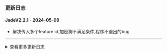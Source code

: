 ### 更新日志


#### JadeV2.2.1 - 2024-05-09
* 解决传入多个feature id,加密狗不满足条件,程序不退出的bug
---


<details onclose>
<summary>查看更多更新日志</summary>

#### JadeV2.2.0 - 2024-05-08
* 监听加密狗线程支持传入最大feature id,这样就可以满足之前的现场
---

#### JadeV2.1.9 - 2024-05-08
* 监听加密狗线程，如果传入多个feature id，最后在判断授权是否有效
---

#### JadeV2.1.8 - 2024-01-31
* 新增 RFC 2832格式转时间字符串格式方法
---

#### JadeV2.1.7 - 2024-01-31
* 解决数据库清空的bug
---

#### JadeV2.1.6 - 2024-01-11
* 解决随机字符串的bug
---


#### JadeV2.1.5 - 2024-01-10
* 解决随机字符串的bug
---

#### JadeV2.1.4 - 2024-01-10
* 新增计算文件大小函数
---

#### JadeV2.1.3 - 2024-01-10
* 根据字符窜长度随机生成字符串
---

#### JadeV2.1.2 - 2023-11-20
* zip_package Linux生成文件名修改
---

#### JadeV2.1.1 - 2023-11-20
* zip_package 压缩成压缩包文件名不能为中文,
---

#### JadeV2.1.0 - 2023-11-20
* 拷贝config文件和压缩文件夹,区分Linux和Windows
---

#### JadeV2.0.9 - 2023-11-20
* 拷贝config文件和压缩文件夹
---

#### JadeV2.0.8 - 2023-09-21
* 解决加密狗重复登录的bug
---

#### JadeV2.0.7 - 2023-07-19
* 解决打包一个完成的包,exclude_files不生效的bug
---

#### JadeV2.0.6 - 2023-07-19
* 新增exclude_files参数,去除打包时不必要的动态库
* 解决如果为空,打包失败的bug
---


#### JadeV2.0.5 - 2023-06-14
* 兼容加密狗feature id list为None的情况
---

#### JadeV2.0.4 - 2023-05-22
* 加密狗监测模块支持多个加密狗的id
---


#### JadeV2.0.3 - 2023-05-11
* 打包的时候新增是否压缩lib包参数
---

#### JadeV2.0.2 - 2023-05-08
* 初始化的时候就需要校验feature id 是否存在
---

#### JadeV2.0.1 - 2023-05-08
* 加密狗如果没有feature id或者获取feature id失败时,需要退出会话
---

#### JadeV1.9.9 - 2023-05-08
* 加密狗的监测支持自定义feature id
---

#### JadeV1.9.8 - 2023-04-21
* 加密狗监测线程支持多个加密狗
* 如果当前登录的加密狗超过最大限制数量,在查找是否还有新的加密狗
---

#### JadeV1.9.7 - 2023-04-03
* 如果可执行文件存在的化,则拷贝Output文件夹,如果不存在则不拷贝
---

#### JadeV1.9.6 - 2023-04-03
* 编译的时候也需要将lib包拷贝到release文件夹下
---


#### JadeV1.9.5 - 2023-04-03
* 压缩lib包时,需要判断是否有可执行文件
---


#### JadeV1.9.4 - 2023-04-03
* 不在固定pyinstaller版本为4.6
---


#### JadeV1.9.3 - 2023-03-24
* 固定pyinstaller版本为4.6
---


#### JadeV1.9.2 - 2023-03-24
* 优化加密狗判断流程,刷新的时候一直占用一个Session
---

#### JadeV1.9.1 - 2023-03-24
* pyinstaller版本不固定
---

#### JadeV1.9.0 - 2023-03-24
* 监听加密狗驱动是否在线时间可配置
---


#### JadeV1.8.9 - 2023-03-24
* 新增LDK资源释放函数
---

#### JadeV1.8.8 - 2023-03-24
* 新增监听加密狗是否在线线程,并且线程初始化的时候就启动
---

#### JadeV1.8.7 - 2023-03-24
* 程序被kill获取退出状态,可以做释放资源
---


#### JadeV1.8.6 - 2023-03-22
* 打包模块修复压缩函数找不到的bug
---

#### JadeV1.8.5 - 2023-03-20
* 打包模块支持打包并压缩lib包到Output文件夹中
---

#### JadeV1.8.4 - 2023-03-20
* 新增读取README.md内容方法
---

#### JadeV1.8.3 - 2023-03-17
* 新增获取app version的方法
* 自动写入version文件
* 解决打包wheel的报错
---

#### JadeV1.8.2 - 2023-03-14
* 新增压缩文件夹到指定文件夹下方法
---

#### JadeV1.8.1 - 2023-03-13
* 更新获取版本号方法
---

#### JadeV1.8.0 - 2023-03-10
* Inno Setup 不输出信息
* Xcopy不输出信息
---
#### JadeV1.7.9 - 2023-03-10
* ProgressBar Windows下还是继续使用中文
---
#### JadeV1.7.8 - 2023-03-09
* 修改AppRun文件,解决在github action 自动打包execv error: Permission denied 的问题
---

#### JadeV1.7.7 - 2023-03-08
* 制作AppImage先给可执行文件赋予权限
---
#### JadeV1.7.6 - 2023-03-08
* 解决log level的bug
---
#### JadeV1.7.5 - 2023-03-08
* Release文件使用CONTRIBUTING.md
---

#### JadeV1.7.4 - 2023-03-08
* 先创建Release,在上传文件到Release
---
#### JadeV1.7.3 - 2023-03-08
* 无需上传action附件,直接上传至release
---

#### JadeV1.7.2 - 2023-03-08
* 测试发布使用模糊路径
---

#### JadeV1.7.1 - 2023-03-08
* 打包模块新增log_level参数
* 支持使用Inno Setup打包Windows安装包
---

#### JadeV1.7.0 - 2023-03-08
* 修改Windows下ISS文件生成的路径为当前目录
---

#### JadeV1.6.9 - 2023-03-07
* 解决编译失败,windows下输出的bug
---
#### JadeV1.6.8 - 2023-03-07
* wheel包需要配置version模块
* 打包版本由更新日志统一管理,其他地方无需在配版本号
---

#### JadeV1.6.7 - 2023-03-07
* 修改ChangeLog文件的名称改为CONTRIBUTING
---
#### JadeV1.6.6 - 2023-03-07
* 固定ChangeLog的格式,使Release发布界面美观
---
#### JadeV1.6.5 - 2023-03-07
* 创建Release的时候使用tag名称作为当前Release的名称
---
#### JadeV1.6.4 - 2023-03-07
* 打包的时候自动判断当前版本
* 支持自动打包脚本,解决Windows下Progress的bug
---
#### JadeV1.6.3 - 2023-03-06
* 支持遍历文件夹下所有文件
* 加密文件支持传入输出文件夹名称参数
* 打包时候支持自定义输出名
* 更新模型加密加密方法,支持没有后缀名称的模型加解密
* 固定cryptography版本
* 重新优化packing模块
* ui文件转py文件时，新增是否翻译功能
* 取消main文件没有的输出
* 数据库支持清空操作
* 支持模型解密自定义保存路径
* packing模块支持导入其他库传参
* 优化jade packing 模块
* 新增version文件
* update jade packing 支持自定义main函数文件
* update getSectionConfigs 方法
* 版本号支持4位版本号和3位版本号
* update 支持模型加密解密操作,支持解密直接返回字节流
* 引入新的cffi包
* update 支持不使用图片进行打包
* update 支持python3.7进行打包
* update 路径转换无需判断路径是否真实存在
* update 打包的时候支持文件夹导入
* update 打包成AppImage时候无需icon图标
* update 加入AppImage图标为默认图标
* update Linux打包使用原始的版本
---
</details>